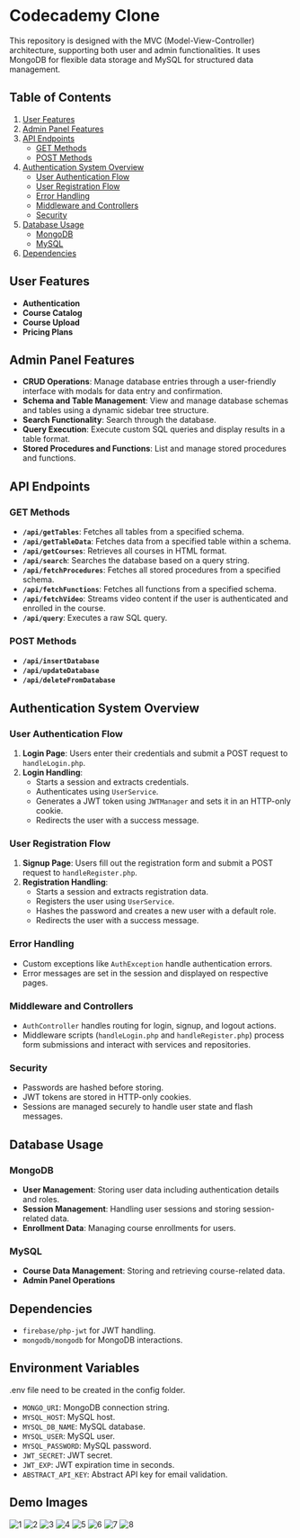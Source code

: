 # Codecademy Clone

This repository is designed with the MVC (Model-View-Controller) architecture, supporting both user and admin functionalities. It uses MongoDB for flexible data storage and MySQL for structured data management.

## Table of Contents

1. [User Features](#user-features)
2. [Admin Panel Features](#admin-panel-features)
3. [API Endpoints](#api-endpoints)
   - [GET Methods](#get-methods)
   - [POST Methods](#post-methods)
4. [Authentication System Overview](#authentication-system-overview)
   - [User Authentication Flow](#user-authentication-flow)
   - [User Registration Flow](#user-registration-flow)
   - [Error Handling](#error-handling)
   - [Middleware and Controllers](#middleware-and-controllers)
   - [Security](#security)
5. [Database Usage](#database-usage)
   - [MongoDB](#mongodb)
   - [MySQL](#mysql)
6. [Dependencies](#dependencies)

## User Features

- **Authentication**
- **Course Catalog**
- **Course Upload**
- **Pricing Plans**

## Admin Panel Features

- **CRUD Operations**: Manage database entries through a user-friendly interface with modals for data entry and confirmation.
- **Schema and Table Management**: View and manage database schemas and tables using a dynamic sidebar tree structure.
- **Search Functionality**: Search through the database.
- **Query Execution**: Execute custom SQL queries and display results in a table format.
- **Stored Procedures and Functions**: List and manage stored procedures and functions.

## API Endpoints

### GET Methods

- **`/api/getTables`**: Fetches all tables from a specified schema.
- **`/api/getTableData`**: Fetches data from a specified table within a schema.
- **`/api/getCourses`**: Retrieves all courses in HTML format.
- **`/api/search`**: Searches the database based on a query string.
- **`/api/fetchProcedures`**: Fetches all stored procedures from a specified schema.
- **`/api/fetchFunctions`**: Fetches all functions from a specified schema.
- **`/api/fetchVideo`**: Streams video content if the user is authenticated and enrolled in the course.
- **`/api/query`**: Executes a raw SQL query.

### POST Methods

- **`/api/insertDatabase`**
- **`/api/updateDatabase`**
- **`/api/deleteFromDatabase`**

## Authentication System Overview

### User Authentication Flow

1. **Login Page**: Users enter their credentials and submit a POST request to `handleLogin.php`.
2. **Login Handling**: 
   - Starts a session and extracts credentials.
   - Authenticates using `UserService`.
   - Generates a JWT token using `JWTManager` and sets it in an HTTP-only cookie.
   - Redirects the user with a success message.

### User Registration Flow

1. **Signup Page**: Users fill out the registration form and submit a POST request to `handleRegister.php`.
2. **Registration Handling**: 
   - Starts a session and extracts registration data.
   - Registers the user using `UserService`.
   - Hashes the password and creates a new user with a default role.
   - Redirects the user with a success message.

### Error Handling

- Custom exceptions like `AuthException` handle authentication errors.
- Error messages are set in the session and displayed on respective pages.

### Middleware and Controllers

- `AuthController` handles routing for login, signup, and logout actions.
- Middleware scripts (`handleLogin.php` and `handleRegister.php`) process form submissions and interact with services and repositories.

### Security

- Passwords are hashed before storing.
- JWT tokens are stored in HTTP-only cookies.
- Sessions are managed securely to handle user state and flash messages.

## Database Usage

### MongoDB

- **User Management**: Storing user data including authentication details and roles.
- **Session Management**: Handling user sessions and storing session-related data.
- **Enrollment Data**: Managing course enrollments for users.

### MySQL

- **Course Data Management**: Storing and retrieving course-related data.
- **Admin Panel Operations**

## Dependencies

- `firebase/php-jwt` for JWT handling.
- `mongodb/mongodb` for MongoDB interactions.

## Environment Variables

.env file need to be created in the config folder.

- `MONGO_URI`: MongoDB connection string.
- `MYSQL_HOST`: MySQL host.
- `MYSQL_DB_NAME`: MySQL database.
- `MYSQL_USER`: MySQL user.
- `MYSQL_PASSWORD`: MySQL password.
- `JWT_SECRET`: JWT secret.
- `JWT_EXP`: JWT expiration time in seconds.
- `ABSTRACT_API_KEY`: Abstract API key for email validation.

## Demo Images

![1](https://github.com/madeandenis/codecademy-clone/assets/123639454/775fee35-7980-483f-a175-702227f3f7c1)
![2](https://github.com/madeandenis/codecademy-clone/assets/123639454/24018e56-ef04-4df0-b557-68d9638f96ee)
![3](https://github.com/madeandenis/codecademy-clone/assets/123639454/52b64858-9a82-4462-897a-41a1a0633a2e)
![4](https://github.com/madeandenis/codecademy-clone/assets/123639454/d401cd7f-ad26-4df0-a6ba-389e70a0ee1a)
![5](https://github.com/madeandenis/codecademy-clone/assets/123639454/d9a94542-12f9-46fa-afb5-354a6669ce62)
![6](https://github.com/madeandenis/codecademy-clone/assets/123639454/35d2dd96-58fd-485b-a6e9-35f94416b972)
![7](https://github.com/madeandenis/codecademy-clone/assets/123639454/33b89a39-bba6-4e1f-8a44-f9246907c47a)
![8](https://github.com/madeandenis/codecademy-clone/assets/123639454/9ee34c82-07cf-497a-93ec-887670f7063a)
